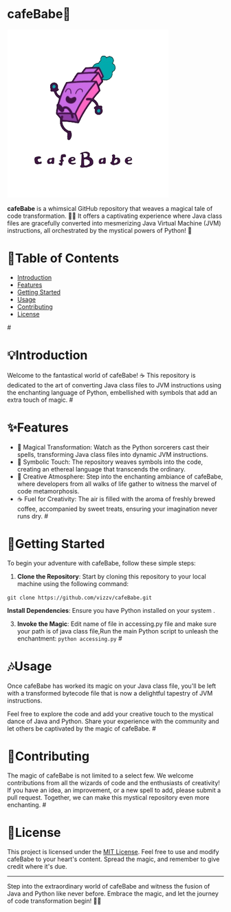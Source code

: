 # cafeBabe🌟

![cafeBabe](cafeBabe_logo.png)

**cafeBabe** is a whimsical GitHub repository that weaves a magical tale of code transformation. 🎩✨ It offers a captivating experience where Java class files are gracefully converted into mesmerizing Java Virtual Machine (JVM) instructions, all orchestrated by the mystical powers of Python! 🐍

# 🌌Table of Contents
- [Introduction](#Introduction)
- [Features](#Features)
- [Getting Started](#Getting-Started)
- [Usage](#Usage)
- [Contributing](#Contributing)
- [License](#License)

#<a name="Intoduction"></a>
# 💡Introduction

Welcome to the fantastical world of cafeBabe! ☕️ This repository is dedicated to the art of converting Java class files to JVM instructions using the enchanting language of Python, embellished with symbols that add an extra touch of magic. 
#<a name="Features"></a>
# ✨Features

- 🧙 Magical Transformation: Watch as the Python sorcerers cast their spells, transforming Java class files into dynamic JVM instructions.
- 🎨 Symbolic Touch: The repository weaves symbols into the code, creating an ethereal language that transcends the ordinary.
- 🌈 Creative Atmosphere: Step into the enchanting ambiance of cafeBabe, where developers from all walks of life gather to witness the marvel of code metamorphosis.
- ☕️ Fuel for Creativity: The air is filled with the aroma of freshly brewed coffee, accompanied by sweet treats, ensuring your imagination never runs dry.
#<a name="Getting-Started"></a>
# 🚀Getting Started

To begin your adventure with cafeBabe, follow these simple steps:

1. **Clone the Repository**: Start by cloning this repository to your local machine using the following command:

``` git clone https://github.com/vizzv/cafeBabe.git ```

**Install Dependencies**: Ensure you have Python installed on your system .

3. **Invoke the Magic**: Edit name of file in accessing.py file and make sure  your path is of java class file,Run the main Python script to unleash the enchantment:
``` python accessing.py ```
#<a name="Usage"></a>
# 🎶Usage

Once cafeBabe has worked its magic on your Java class file, you'll be left with a transformed bytecode file that is now a delightful tapestry of JVM instructions. 

Feel free to explore the code and add your creative touch to the mystical dance of Java and Python. Share your experience with the community and let others be captivated by the magic of cafeBabe.
#<a name="Contributing"></a>
# 🙌Contributing

The magic of cafeBabe is not limited to a select few. We welcome contributions from all the wizards of code and the enthusiasts of creativity! If you have an idea, an improvement, or a new spell to add, please submit a pull request. Together, we can make this mystical repository even more enchanting.
#<a name="License"></a>
# 📄License

This project is licensed under the [MIT License](LICENSE). Feel free to use and modify cafeBabe to your heart's content. Spread the magic, and remember to give credit where it's due.

---

Step into the extraordinary world of cafeBabe and witness the fusion of Java and Python like never before. Embrace the magic, and let the journey of code transformation begin! 🌌✨
